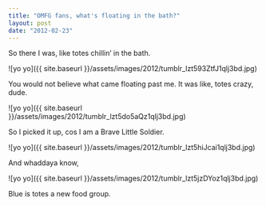 ```yaml
---
title: "OMFG fans, what's floating in the bath?"
layout: post
date: "2012-02-23"
---
```


So there I was, like totes chillin’ in the bath.

![yo yo]({{ site.baseurl }}/assets/images/2012/tumblr_lzt593ZtfJ1qlj3bd.jpg)

You would not believe what came floating past me. It was like, totes crazy, dude.

![yo yo]({{ site.baseurl }}/assets/images/2012/tumblr_lzt5do5aQz1qlj3bd.jpg)

So I picked it up, cos I am a Brave Little Soldier.

![yo yo]({{ site.baseurl }}/assets/images/2012/tumblr_lzt5hiJcai1qlj3bd.jpg)

And whaddaya know,

![yo yo]({{ site.baseurl }}/assets/images/2012/tumblr_lzt5jzDYoz1qlj3bd.jpg)

Blue is totes a new food group.
